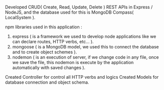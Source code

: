 Developed CRUD( Create, Read, Update, Delete ) REST APIs in Express / NodeJS, and the database used for this is MongoDB Compass( LocalSystem ).

npm libraries used in this application :
1. express ( is a framework we used to develop node applications like we can declare routes, HTTP verbs, etc... ).
2. mongoose ( is a MongoDB model, we used this to connect the database and to create object schemes ).
3. nodemon ( is an execution of server, if we change code in any file, once we save the file, this nodemon is execute by the application automatically with saved changes ).

Created Controller for control all HTTP verbs and logics
Created Models for database connection and object schema.
